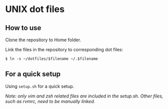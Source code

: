 UNIX dot files
===

How to use
---
Clone the repository to Home folder.

Link the files in the repository to corresponding dot files:

`$ ln -s ~/dotfiles/$filename ~/.$filename`

For a quick setup
---
Using `setup.sh` for a quick setup.

*Note: only vim and zsh related files are included in the setup.sh. Other
files, such as rvmrc, need to be manually linked.*
